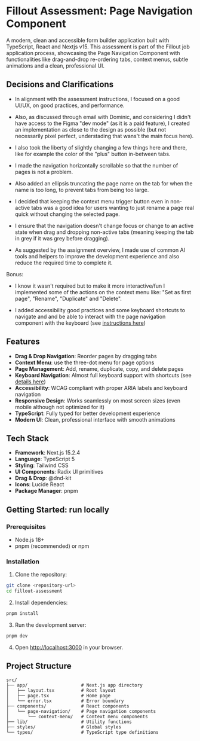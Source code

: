 # Fillout Assessment: Page Navigation Component

A modern, clean and accessible form builder application built with TypeScript, React and Nextjs v15.
This assessment is part of the Fillout job application process, showcasing the Page Navigation Component
with functionalities like drag-and-drop re-ordering tabs, context menus, subtle animations and a clean, professional UI.

## Decisions and Clarifications

- In alignment with the assessment instructions, I focused on a good UI/UX, on good practices, and performance.

- Also, as discussed through email with Dominic, and considering I didn't have access to the Figma "dev mode" (as it is a paid feature), I created an implementation as close to the design as possible (but not necessarily pixel perfect, understading that wans't the main focus here).

- I also took the liberty of slightly changing a few things here and there, like for example the color of the "plus" button in-between tabs.

- I made the navigation horizontally scrollable so that the number of pages is not a problem.

- Also added an ellipsis truncating the page name on the tab for when the name is too long, to prevent tabs from being too large.

- I decided that keeping the context menu trigger button even in non-active tabs was a good idea for users wanting to just rename a page real quick without changing the selected page.

- I ensure that the navigation doesn't change focus or change to an active state when drag and dropping non-active tabs (meaning keeping the tab in grey if it was grey before dragging).

- As suggested by the assignment overview, I made use of common AI tools and helpers to improve the development experience and also reduce the required time to complete it.

Bonus:

- I know it wasn't required but to make it more interactive/fun I implemented some of the actions on the context menu like: "Set as first page", "Rename", "Duplicate" and "Delete".

- I added accessibility good practices and some keyboard shortcuts to navigate and and be able to interact with the page navigation component with the keyboard (see [instructions here](KEYBOARD_NAVIGATION.md))


## Features

- **Drag & Drop Navigation**: Reorder pages by dragging tabs
- **Context Menu**: use the three-dot menu for page options
- **Page Management**: Add, rename, duplicate, copy, and delete pages
- **Keyboard Navigation**: Almost full keyboard support with shortcuts (see [details here](KEYBOARD_NAVIGATION.md))
- **Accessibility**: WCAG compliant with proper ARIA labels and keyboard navigation
- **Responsive Design**: Works seamlessly on most screen sizes (even mobile although not optimized for it)
- **TypeScript**: Fully typed for better development experience
- **Modern UI**: Clean, professional interface with smooth animations

## Tech Stack

- **Framework**: Next.js 15.2.4
- **Language**: TypeScript 5
- **Styling**: Tailwind CSS
- **UI Components**: Radix UI primitives
- **Drag & Drop**: @dnd-kit
- **Icons**: Lucide React
- **Package Manager**: pnpm

## Getting Started: run locally

### Prerequisites

- Node.js 18+
- pnpm (recommended) or npm

### Installation

1. Clone the repository:

```bash
git clone <repository-url>
cd fillout-assessment
```

2. Install dependencies:

```bash
pnpm install
```

3. Run the development server:

```bash
pnpm dev
```

4. Open [http://localhost:3000](http://localhost:3000) in your browser.

## Project Structure

```
src/
├── app/                    # Next.js app directory
│   ├── layout.tsx          # Root layout
│   ├── page.tsx            # Home page
│   └── error.tsx           # Error boundary
├── components/             # React components
│   └── page-navigation/    # Page navigation components
│       └── context-menu/   # Context menu components
├── lib/                    # Utility functions
├── styles/                 # Global styles
└── types/                  # TypeScript type definitions
```
